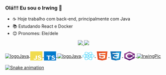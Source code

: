 ### Olá!!! Eu sou o Irwing 👋


- ☕ Hoje trabalho com back-end, principalmente com Java
- 📚 Estudando React e Docker
- 😊 Pronomes: Ele/dele

<div align="center">
  <a href="https://github.com/irwing-moura">
  <img height="180em" src="https://github-readme-stats.vercel.app/api?username=irwing-moura&show_icons=true&theme=tokyonight&include_all_commits=true&count_private=true"/>
  <img height="180em" src="https://github-readme-stats.vercel.app/api/top-langs/?username=irwing-moura&layout=compact&langs_count=7&theme=tokyonight&exclude_repo=agora-vai"/>
</div>

<div style="display: inline_block"><br> 
  <img align="center" alt="logoJava" height="30" width="40" src="https://cdn.jsdelivr.net/gh/devicons/devicon/icons/java/java-original.svg"/>           
  <img align="center" alt="logoJs" height="30" width="40" src="https://raw.githubusercontent.com/devicons/devicon/master/icons/javascript/javascript-plain.svg"/>
  <img align="center" alt="logoTs" height="30" width="40" src="https://raw.githubusercontent.com/devicons/devicon/master/icons/typescript/typescript-plain.svg"/>
  <img align="center" alt="logoJava" height="30" width="40" src="https://cdn.jsdelivr.net/gh/devicons/devicon/icons/angularjs/angularjs-original.svg"/>  
  <img align="center" alt="logoReact" height="30" width="40" src="https://raw.githubusercontent.com/devicons/devicon/master/icons/react/react-original.svg"/>
  <img align="center" alt="logoHTML" height="30" width="40" src="https://raw.githubusercontent.com/devicons/devicon/master/icons/html5/html5-original.svg"/>
  <img align="center" alt="logoCSS" height="30" width="40" src="https://raw.githubusercontent.com/devicons/devicon/master/icons/css3/css3-original.svg"/>
  <img align="center" alt="logoCsharp" height="30" width="40" src="https://raw.githubusercontent.com/devicons/devicon/master/icons/csharp/csharp-original.svg"/>
  <img align="center" alt="IrwingPic" height="150" src="https://cdn.discordapp.com/attachments/946746595133751321/996123830592491550/ezgif.com-gif-maker.gif?width=676&height=676"/>
</div>

![Snake animation](https://github.com/irwing-moura/irwing-moura/blob/output/github-contribution-grid-snake.svg)
  

  
  
  
  
  
  
  
  

